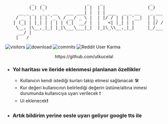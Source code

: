<a>

<pre>
          _   _                _    _                  _     _            _      _ 
         (_) (_)              | |  | |                (_)   | |          (_)    (_)
     __ _ _   _ _ __   ___ ___| |  | | ___   _ _ __    _ ___| | ___ _   _ _  ___ _ 
    / _` | | | | '_ \ / __/ _ \ |  | |/ / | | | '__|  | |_  / |/ _ \ | | | |/ __| |
   | (_| | |_| | | | | (_|  __/ |  |   <| |_| | |     | |/ /| |  __/ |_| | | (__| |
    \__, |\__,_|_| |_|\___\___|_|  |_|\_\\__,_|_|     |_/___|_|\___|\__, |_|\___|_|
     __/ |                                                          __/ |         
    |___/                                                          |___/       
</pre>
![visitors](https://visitor-badge.laobi.icu/badge?page_id=utkucelal.guncel_kur_izleyici) 
![download](https://img.shields.io/github/downloads-pre/utkucelal/guncel_kur_izleyici/latest/total)
![commits](https://img.shields.io/github/last-commit/utkucelal/guncel_kur_izleyici)
![Reddit User Karma](https://img.shields.io/reddit/user-karma/combined/utkucelal11?style=flat)
<p style="text-align: center;">https://github.com/utkucelal</p>
<a>

- ### Yol haritası ve ileride eklenmesi planlanan özellikler
  - Kullanıcın kendi istediği kurları takip etmesi sağlanacak 🛠️
  - Kur değeri kullanıcının belirlediği değerin üstüne/altına inmesi durumunda kullanıcıya uyarı verilecek ❗
  - Ui eklenecek❗

- ### Artık bildirim yerine sesle uyarı geliyor google tts ile


